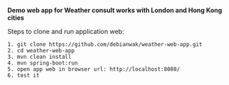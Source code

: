 <b>Demo web app for Weather consult works with London and Hong Kong cities</b>


Steps to clone and run application web:

    1. git clone https://github.com/debianwak/weather-web-app.git
    2. cd weather-web-app
    3. mvn clean install
    4. mvn spring-boot:run
    5. open app web in browser url: http://localhost:8080/
    6. test it
